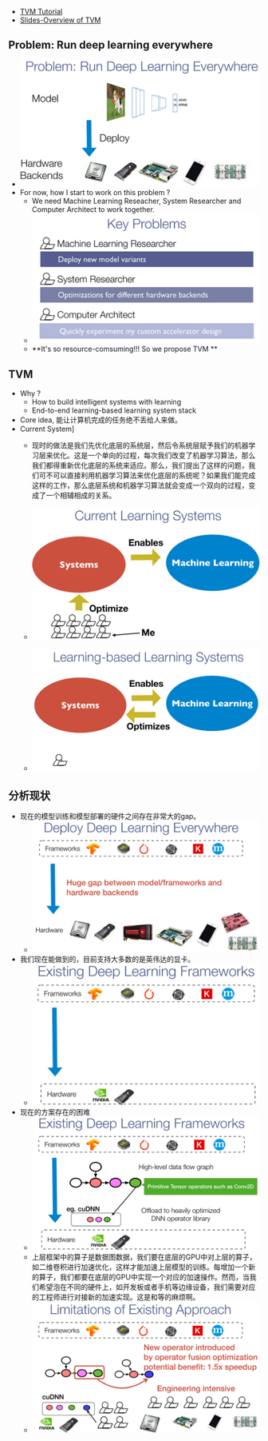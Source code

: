 - [TVM Tutorial](https://sampl.cs.washington.edu/tvmfcrc/)
- [Slides-Overview of TVM](https://drive.google.com/file/d/1_j1dqKZG6Vfedwpzgz4XLD-YWS0e33ve/view)

## Problem: Run deep learning everywhere
- ![Problem](asserts/problem-run-dl-everywhere.png)
- For now, how I start to work on this problem ?
  - We need Machine Learning Reseacher, System Researcher and Computer Architect to work together.
  - ![key problems](asserts/key_problems.png)
  - **It's so resource-comsuming!!! So we propose TVM **
## TVM 
- Why ?
  - How to build intelligent systems with learning
  - End-to-end learning-based learning system stack
- Core idea, 能让计算机完成的任务绝不丢给人来做。
- Current System]
  - 现时的做法是我们先优化底层的系统层，然后令系统层赋予我们的机器学习层来优化。这是一个单向的过程，每次我们改变了机器学习算法，那么我们都得重新优化底层的系统来适应。那么，我们提出了这样的问题，我们可不可以直接利用机器学习算法来优化底层的系统呢？如果我们能完成这样的工作，那么底层系统和机器学习算法就会变成一个双向的过程，变成了一个相辅相成的关系。
  - ![current learning system](asserts/01-current-learning-systems.png)

  - ![learning-based learning system](asserts/01-learning-based-learning-systems.png)
  
## 分析现状
- 现在的模型训练和模型部署的硬件之间存在非常大的gap。
  - ![deploy dl model everywhere](asserts/01-deploy-dl-model-everywhere.png)
- 我们现在能做到的，目前支持大多数的是英伟达的显卡。
  - ![existing dl model ](asserts/01-existing-dl-framworks.png)
- 现在的方案存在的困难
  - ![problem](asserts/01-existing-dl-frameworks-problem.png)
  - 上层框架中的算子是数据图数据，我们要在底层的GPU中对上层的算子，如二维卷积进行加速优化，这样才能加速上层模型的训练。每增加一个新的算子，我们都要在底层的GPU中实现一个对应的加速操作。然而，当我们希望泡在不同的硬件上，如开发板或者手机等边缘设备，我们需要对应的工程师进行对接新的加速实现。这是和等的麻烦啊。
  - ![limitation of existing approach](asserts/01-limitations-of-existing-approcach.png)

  
